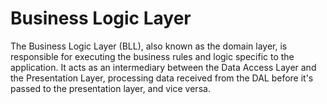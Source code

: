 # Business Logic Layer

The Business Logic Layer (BLL), also known as the domain layer, is responsible for executing the business rules and logic specific to the application. It acts as an intermediary between the Data Access Layer and the Presentation Layer, processing data received from the DAL before it's passed to the presentation layer, and vice versa.

